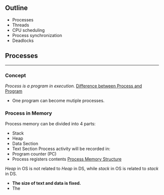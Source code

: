 ## Outline
- Processes
- Threads
- CPU scheduling
- Process synchronization
- Deadlocks

## Processes
---
### Concept
_Process is a program in execution._
[Difference between Process and Program](L3_p1.png)
- One program can become mutiple processes.
### Process in Memory
Process memory can be divided into 4 parts:
- Stack
- Heap
- Data Section
- Text Section
Process activity will be recorded in:
- Program counter (PC)
- Process registers contents
[Process Memory Structure](L3_p2.png)

_Heap_ in OS is not related to _Heap_ in DS, while *stack* in OS is related to _stack_ in DS.

- **The size of text and data is fixed.**
- The 